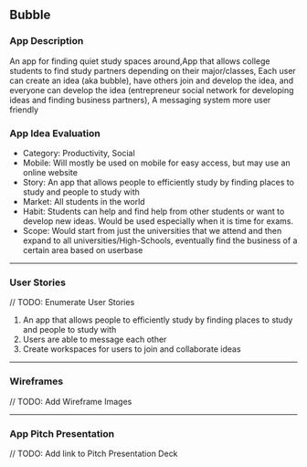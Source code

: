 ## Bubble

### App Description
An app for finding quiet study spaces around,App that allows college students to find study partners depending on their major/classes, Each user can create an idea (aka bubble), have others join and develop the idea, and everyone can develop the idea (entrepreneur social network for developing ideas and finding business partners), A messaging system more user friendly

### App Idea Evaluation
- Category: Productivity, Social
- Mobile: Will mostly be used on mobile for easy access, but may use an online website
- Story: An app that allows people to efficiently study by finding places to study and people to study with
- Market: All students in the world
- Habit: Students can help and find help from other students or want to develop new ideas. Would be used especially when it is time for exams.
- Scope: Would start from just the universities that we attend and then expand to all universities/High-Schools, eventually find the business of a certain area based on userbase

---

### User Stories
// TODO: Enumerate User Stories
1. An app that allows people to efficiently study by finding places to study and people to study with
2. Users are able to message each other
3. Create workspaces for users to join and collaborate ideas

---

### Wireframes
// TODO: Add Wireframe Images

---

### App Pitch Presentation
// TODO: Add link to Pitch Presentation Deck
